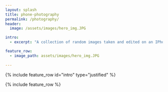 ```yaml
---
layout: splash
title: phone-photography
permalink: /photography/
header:
  image: /assets/images/hero_img.JPG

intro:
  - excerpt: "A collection of random images taken and edited on an IPhone. These images reflect the different visuals that capture my attention and continue to change over the years."

feature_row:
  - image_path: assets/images/hero_img.JPG
  
---
```


{% include feature_row id="intro" type="justified" %}

{% include feature_row %}
